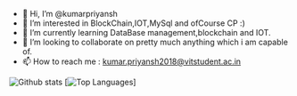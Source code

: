 - 👋 Hi, I’m @kumarpriyansh
- 👀 I’m interested in BlockChain,IOT,MySql and ofCourse CP :)
- 🌱 I’m currently learning DataBase management,blockchain and IOT.
- 💞️ I’m looking to collaborate on pretty much anything which i am capable of.
- 📫 How to reach me : kumar.priyansh2018@vitstudent.ac.in

<!---
kumarpriyansh1998/kumarpriyansh1998 is a ✨ special ✨ repository because its `README.md` (this file) appears on your GitHub profile.
You can click the Preview link to take a look at your changes.
--->
![Github stats](https://github-readme-stats.vercel.app/api?username=kumarpriyansh1998&show_icons=true&theme=vue-dark&hide=prs)  [![Top Languages](https://github-readme-stats.vercel.app/api/top-langs/?username=kumarpriyansh1998&layout=compact&theme=vue-dark)]
